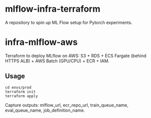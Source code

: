 # mlflow-infra-terraform
A repository to spin up ML Flow setup for Pytorch experiments.


# infra-mlflow-aws
Terraform to deploy MLflow on AWS: S3 + RDS + ECS Fargate (behind HTTPS ALB) + AWS Batch (GPU/CPU) + ECR + IAM.

## Usage
```
cd envs/prod
terraform init
terraform apply
```
Capture outputs: mlflow_url, ecr_repo_url, train_queue_name, eval_queue_name, job_definition_name.
